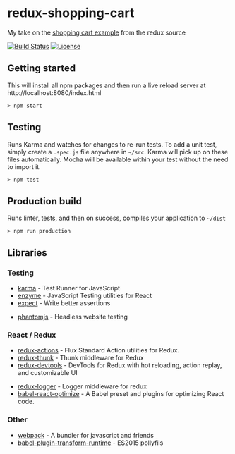 # redux-shopping-cart

My take on the [shopping cart example](https://github.com/reactjs/redux/tree/master/examples/shopping-cart) from the redux source

[![Build Status][build-badge]][build]
[![License][license-badge]][license]

## Getting started

This will install all npm packages and then run a live reload server at http://localhost:8080/index.html

    > npm start

## Testing

Runs Karma and watches for changes to re-run tests. To add a unit test, simply create a `.spec.js` file anywhere in `~/src`. Karma will pick up on these files automatically. Mocha will be available within your test without the need to import it.

    > npm test

## Production build

Runs linter, tests, and then on success, compiles your application to `~/dist`

    > npm run production

## Libraries

### Testing

+ [karma](https://github.com/karma-runner/karma) - Test Runner for JavaScript
+ [enzyme](https://github.com/airbnb/enzyme) - JavaScript Testing utilities for React
+ [expect](https://github.com/mjackson/expect) - Write better assertions
* [phantomjs](https://github.com/Medium/phantomjs) - Headless website testing

### React / Redux

+ [redux-actions](https://github.com/acdlite/redux-actions) - Flux Standard Action utilities for Redux.
+ [redux-thunk](https://github.com/gaearon/redux-thunk) - Thunk middleware for Redux
+ [redux-devtools](https://github.com/gaearon/redux-devtools) - DevTools for Redux with hot reloading, action replay, and customizable UI
* [redux-logger](https://github.com/theaqua/redux-logger) - Logger middleware for redux
* [babel-react-optimize](https://github.com/thejameskyle/babel-react-optimize) - A Babel preset and plugins for optimizing React code.

### Other

+ [webpack](https://github.com/webpack/webpack) - A bundler for javascript and friends
+ [babel-plugin-transform-runtime](https://babeljs.io/docs/plugins/transform-runtime/) - ES2015 pollyfils

[build-badge]: https://travis-ci.org/michael-wolfenden/redux-shopping-cart.svg?style=flat-square
[build]: https://travis-ci.org/michael-wolfenden/redux-shopping-cart
[license-badge]: https://img.shields.io/github/license/michael-wolfenden/redux-shopping-cart.svg?style=flat-square
[license]: https://raw.githubusercontent.com/michael-wolfenden/redux-shopping-cart/master/LICENSE
